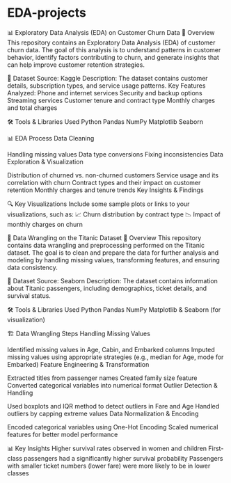 # EDA-projects
📊 Exploratory Data Analysis (EDA) on Customer Churn Data
📌 Overview
This repository contains an Exploratory Data Analysis (EDA) of customer churn data. The goal of this analysis is to understand patterns in customer behavior, identify factors contributing to churn, and generate insights that can help improve customer retention strategies.

📂 Dataset
Source: Kaggle
Description: The dataset contains customer details, subscription types, and service usage patterns.
Key Features Analyzed:
Phone and internet services
Security and backup options
Streaming services
Customer tenure and contract type
Monthly charges and total charges

🛠️ Tools & Libraries Used
Python
Pandas
NumPy
Matplotlib
Seaborn

📊 EDA Process
Data Cleaning

Handling missing values
Data type conversions
Fixing inconsistencies
Data Exploration & Visualization

Distribution of churned vs. non-churned customers
Service usage and its correlation with churn
Contract types and their impact on customer retention
Monthly charges and tenure trends
Key Insights & Findings

🔍 Key Visualizations
Include some sample plots or links to your visualizations, such as:
📈 Churn distribution by contract type
📉 Impact of monthly charges on churn


🚢 Data Wrangling on the Titanic Dataset
📌 Overview
This repository contains data wrangling and preprocessing performed on the Titanic dataset. The goal is to clean and prepare the data for further analysis and modeling by handling missing values, transforming features, and ensuring data consistency.

📂 Dataset
Source: Seaborn
Description: The dataset contains information about Titanic passengers, including demographics, ticket details, and survival status.

🛠️ Tools & Libraries Used
Python
Pandas
NumPy
Matplotlib & Seaborn (for visualization)

🏗️ Data Wrangling Steps
Handling Missing Values

Identified missing values in Age, Cabin, and Embarked columns
Imputed missing values using appropriate strategies (e.g., median for Age, mode for Embarked)
Feature Engineering & Transformation

Extracted titles from passenger names
Created family size feature
Converted categorical variables into numerical format
Outlier Detection & Handling

Used boxplots and IQR method to detect outliers in Fare and Age
Handled outliers by capping extreme values
Data Normalization & Encoding

Encoded categorical variables using One-Hot Encoding
Scaled numerical features for better model performance

📊 Key Insights
Higher survival rates observed in women and children
First-class passengers had a significantly higher survival probability
Passengers with smaller ticket numbers (lower fare) were more likely to be in lower classes
